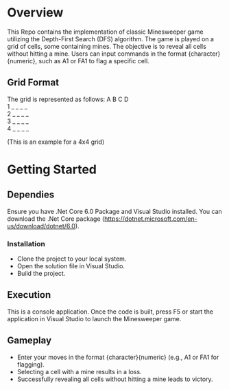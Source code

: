 # Overview
This Repo contains the implementation of classic Minesweeper game utilizing the Depth-First Search (DFS) algorithm. The game is played on a grid of cells, some containing mines. The objective is to reveal all cells without hitting a mine. Users can input commands in the format {character}{numeric}, such as A1 or FA1 to flag a specific cell.

## Grid Format
The grid is represented as follows:
   A B C D <br />
1  _ _ _ _ <br />
2  _ _ _ _ <br />
3  _ _ _ _ <br />
4  _ _ _ _ <br />

(This is an example for a 4x4 grid)

# Getting Started

## Dependies

Ensure you have .Net Core 6.0 Package and Visual Studio installed. You can download the .Net Core package (https://dotnet.microsoft.com/en-us/download/dotnet/6.0).

### Installation

* Clone the project to your local system.
* Open the solution file in Visual Studio.
* Build the project.

## Execution
This is a console application. Once the code is built, press F5 or start the application in Visual Studio to launch the Minesweeper game.

## Gameplay
* Enter your moves in the format {character}{numeric} (e.g., A1 or FA1 for flagging).
* Selecting a cell with a mine results in a loss.
* Successfully revealing all cells without hitting a mine leads to victory.
